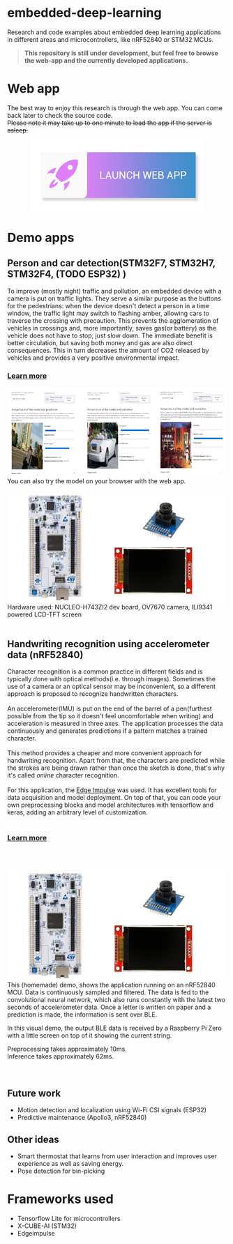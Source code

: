 # embedded-deep-learning
 Research and code examples about embedded deep learning applications in different areas and microcontrollers, like nRF52840 or STM32 MCUs.

> **This repository is still under development, but feel free to browse the web-app and the currently developed applications.**  

# Web app

The best way to enjoy this research is through the web app. You can come back later to check the source code.  
~~Please note it may take up to one minute to load the app if the server is asleep.~~  

<p align="center">
    <a href="https://share.streamlit.io/phanzgz/embedded-deep-learning/demo_webapp/app.py">
        <img src="images/launch-webapp-btn.png" alt="launch web app">
    </a>
</p>  



# Demo apps

## Person and car detection(STM32F7, STM32H7, STM32F4, (TODO ESP32) )
To improve (mostly night) traffic and pollution, an embedded device with a camera is put on traffic lights. They serve a similar purpose as the buttons for the pedestrians: when the device doesn't detect a person in a time window, the traffic light may switch to flashing amber, allowing cars to traverse the crossing with precaution. This prevents the agglomeration of vehicles in crossings and, more importantly, saves gas(or battery) as the vehicle does not have to stop, just slow down. The immediate benefit is better circulation, but saving both money and gas are also direct consequences. This in turn decreases the amount of CO2 released by vehicles and provides a very positive environmental impact.

### [Learn more](/applications/person_detection/) 
![webapp-sample](/images/webapp-demo-sample.jpg)
You can also try the model on your browser with the web app.  
<br>
![hardware](/demo_webapp/person_detection/img/hardware.jpg)
Hardware used: NUCLEO-H743ZI2 dev board, OV7670 camera, ILI9341 powered LCD-TFT screen
<br><br>

## Handwriting recognition using accelerometer data (nRF52840)
Character recognition is a common practice in different fields and is typically done with optical methods(i.e. through images).
Sometimes the use of a camera or an optical sensor may be inconvenient, so a different approach is proposed to recognize handwritten
characters.  
<br>
An accelerometer(IMU) is put on the end of the barrel of a pen(furthest possible from the tip so it doesn't feel uncomfortable when writing)
and acceleration is measured in three axes. The application processes the data continuously and generates predictions if a pattern matches
a trained character.  
<br>
This method provides a cheaper and more convenient approach for handwriting recognition. Apart from that, the characters are predicted
while the strokes are being drawn rather than once the sketch is done, that's why it's called *online* character recognition.  
<br>
For this application, the [Edge Impulse](https://www.edgeimpulse.com/) was used. It has excellent tools for data acquisition and 
model deployment. On top of that, you can code your own preprocessing blocks and model architectures with tensorflow and keras, adding
an arbitrary level of customization.  
<br>
### [Learn more](/applications/handwriting_recognition/) 
<br><br>

![homemade_demo](/demo_webapp/person_detection/img/hardware.jpg)
This (homemade) demo, shows the application running on an nRF52840 MCU. 
Data is continuously sampled and filtered. The data is fed to the convolutional neural network, which also runs constantly with the latest 
two seconds of accelerometer data. Once a letter is written on paper and a prediction is made, the information is sent over BLE.  

In this visual demo, the output BLE data is received by a Raspberry Pi Zero with a little screen on top of it showing the current string.  

Preprocessing takes approximately 10ms.  
Inference takes approximately 62ms.  
<br><br>

## Future work
* Motion detection and localization using Wi-Fi CSI signals (ESP32)
* Predictive maintenance (Apollo3, nRF52840)

## Other ideas
* Smart thermostat that learns from user interaction and improves user experience as well as saving energy.
* Pose detection for bin-picking

# Frameworks used

* Tensorflow Lite for microcontrollers
* X-CUBE-AI (STM32)
* Edgeimpulse
